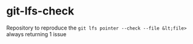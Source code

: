 # git-lfs-check
Repository to reproduce the `git lfs pointer --check --file &lt;file>` always returning 1 issue
